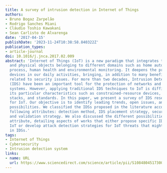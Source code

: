 ```yaml
---
title: A survey of intrusion detection in Internet of Things
authors:
- Bruno Bogaz Zarpelão
- Rodrigo Sanches Miani
- Cláudio Toshio Kawakani
- Sean Carlisto de Alvarenga
date: '2017-04-15'
publishDate: '2023-11-24T10:38:58.840322Z'
publication_types:
- article-journal
doi: 10.1016/j.jnca.2017.02.009
abstract: 'Internet of Things (IoT) is a new paradigm that integrates the Internet
  and physical objects belonging to different domains such as home automation, industrial
  process, human health and environmental monitoring. It deepens the presence of Internet-connected
  devices in our daily activities, bringing, in addition to many benefits, challenges
  related to security issues. For more than two decades, Intrusion Detection Systems
  (IDS) have been an important tool for the protection of networks and information
  systems. However, applying traditional IDS techniques to IoT is difficult due to
  its particular characteristics such as constrained-resource devices, specific protocol
  stacks, and standards. In this paper, we present a survey of IDS research efforts
  for IoT. Our objective is to identify leading trends, open issues, and future research
  possibilities. We classified the IDSs proposed in the literature according to the
  following attributes: detection method, IDS placement strategy, security threat
  and validation strategy. We also discussed the different possibilities for each
  attribute, detailing aspects of works that either propose specific IDS schemes for
  IoT or develop attack detection strategies for IoT threats that might be embedded
  in IDSs.'
tags:
- Internet of Things
- Cybersecurity
- Intrusion detection system
links:
- name: URL
  url: https://www.sciencedirect.com/science/article/pii/S1084804517300802
---
```

